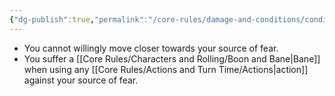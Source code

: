 ```yaml
---
{"dg-publish":true,"permalink":"/core-rules/damage-and-conditions/condition-list/frightened/"}
---
```


- You cannot willingly move closer towards your source of fear.
- You suffer a [[Core Rules/Characters and Rolling/Boon and Bane\|Bane]] when using any [[Core Rules/Actions and Turn Time/Actions\|action]] against your source of fear.